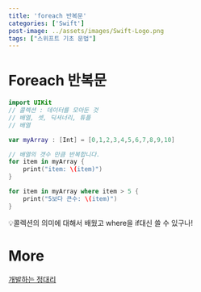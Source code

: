 ```yaml
---
title: 'foreach 반복문'
categories: ['Swift']
post-image: ../assets/images/Swift-Logo.png
tags: ["스위프트 기초 문법"]
---
```


# Foreach 반복문

```swift
import UIKit
// 콜렉션 : 데이터를 모아둔 것
// 배열, 셋, 딕셔너리, 튜플
// 배열

var myArray : [Int] = [0,1,2,3,4,5,6,7,8,9,10]

// 배열의 갯수 만큼 반복합니다.
for item in myArray {
    print("item: \(item)")
}

for item in myArray where item > 5 {
    print("5보다 큰수: \(item)")
}
```

💡콜렉션의 의미에 대해서 배웠고 where을 if대신 쓸 수 있구나!

# More

[개발하는 정대리](https://www.youtube.com/c/개발하는정대리/playlists])

